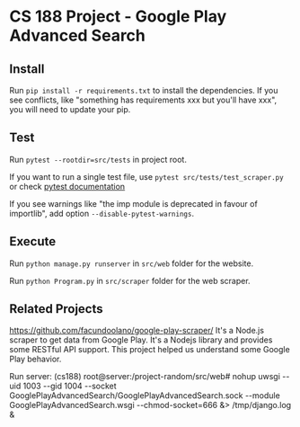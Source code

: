 # CS 188 Project - Google Play Advanced Search
## Install
Run `pip install -r requirements.txt` to install the dependencies. If you see conflicts, like "something has requirements xxx but you'll have xxx", you will need to update your pip.

## Test
Run `pytest --rootdir=src/tests` in project root.

If you want to run a single test file, use `pytest src/tests/test_scraper.py` or check [pytest documentation](https://docs.pytest.org/en/latest/usage.html#specifying-tests-selecting-tests)

If you see warnings like "the imp module is deprecated in favour of importlib", add option `--disable-pytest-warnings`.

## Execute

Run `python manage.py runserver` in `src/web` folder for the website.

Run `python Program.py` in `src/scraper` folder for the web scraper.

## Related Projects
https://github.com/facundoolano/google-play-scraper/ It's a Node.js scraper to get data from Google Play. It's a Nodejs library and provides some RESTful API support. This project helped us understand some Google Play behavior.

Run server:
(cs188) root@server:/project-random/src/web# nohup uwsgi --uid 1003 --gid 1004 --socket GooglePlayAdvancedSearch/GooglePlayAdvancedSearch.sock --module GooglePlayAdvancedSearch.wsgi --chmod-socket=666 &> /tmp/django.log &
